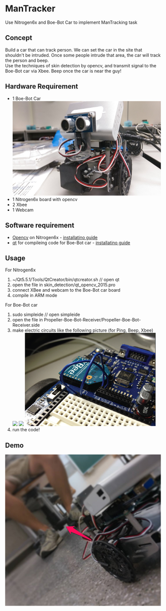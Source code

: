 # ManTracker
Use Nitrogen6x and Boe-Bot Car to implement ManTracking task
## Concept
Build a car that can track person. We can set the car in the site that shouldn't be intruded. Once some people intrude that area, the car will track the person and beep.   
Use the techniques of skin detection by opencv, and transmit signal to the Boe-Bot car via Xbee. Beep once the car is near the guy! 
## Hardware Requirement 
- 1 Boe-Bot Car   
![](https://github.com/andrewliao11/ManTracker/blob/master/assets/boe-bot%20car.jpg?raw=true)
- 1 Nitrogen6x board with opencv
- 2 Xbee
- 1 Webcam  
   

## Software requirement
- [Opencv](http://opencv.org) on Nitrogen6x
      - [installatino guide](https://github.com/andrewliao11/ManTracker/blob/master/Propeller-Boe-Bot-Receiver/README.md) 
- [qt](https://www.qt.io) for compileing code for Boe-Bot car
      - [installatino guide](https://github.com/andrewliao11/ManTracker/blob/master/skin_detection/README.md) 


## Usage
For Nitrogen6x
  1. ~/Qt5.5.1/Tools/QtCreator/bin/qtcreator.sh // open qt  
  2. open the file in skin_detection/qt_opencv_2015.pro
  3. connect XBee and webcam to the Boe-Bot car board 
  4. compile in ARM mode  

For Boe-Bot car 
  1. sudo simpleide // open simpleide 
  2. open the file in Propeller-Boe-Bot-Receiver/Propeller-Boe-Bot-Receiver.side  
  3. make electric circuits like the following picture (for Ping, Beep, Xbee)  
  ![](http://learn.parallax.com/sites/default/files/content/propeller-c-tutorials/simple-devices/PING/simple-ping-wiring.png)
  ![](http://learn.parallax.com/sites/default/files/content/propeller-c-tutorials/simple-circuits/piezo-beep/circuit-PiezoBeep.jpg)
  ![](https://github.com/andrewliao11/ManTracker/blob/master/assets/XBee_BOE.png?raw=true)
  4. run the code!
  
## Demo 
![](https://github.com/andrewliao11/ManTracker/blob/master/assets/demo.png?raw=true)
  
